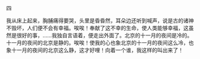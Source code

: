 四

  

我从床上起来，胸脯痛得要哭，头里是昏昏然，耳朵边还听到喊声，说是古的诸神不毁坏，人们便不会有幸福。唉唉！奉献了这不幸的生命，使人类能够幸福，这虽然是很好的事，……我独自言语着，便走出外面了。北京的十一月的夜间是冷的。十一月的夜间的北京是静的。唉唉！使我的心也象北京的十一月的夜间这么冷，也象十一月的夜间的北京这么静，这才好哩！向着一个谁，我这样的叫出来了！